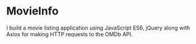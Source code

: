 # MovieInfo
I  build a movie listing application using JavaScript ES6, jQuery along with Axios for making HTTP requests to the OMDb API.
